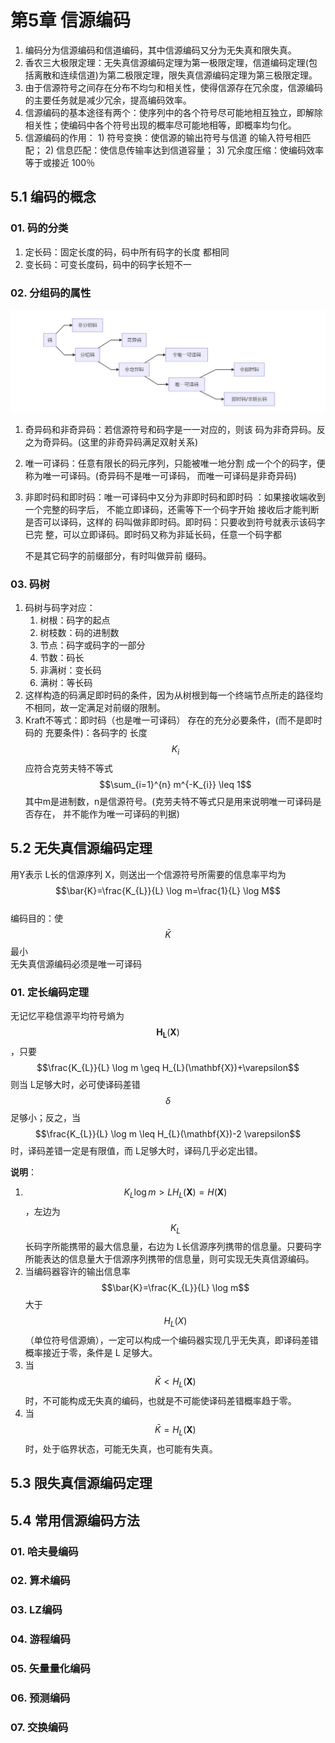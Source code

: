 # 第5章 信源编码

1. 编码分为信源编码和信道编码，其中信源编码又分为无失真和限失真。
2. 香农三大极限定理：无失真信源编码定理为第一极限定理，信道编码定理\(包括离散和连续信道\)为第二极限定理，限失真信源编码定理为第三极限定理。
3. 由于信源符号之间存在分布不均匀和相关性，使得信源存在冗余度，信源编码的主要任务就是减少冗余，提高编码效率。
4. 信源编码的基本途径有两个：使序列中的各个符号尽可能地相互独立，即解除相关性；使编码中各个符号出现的概率尽可能地相等，即概率均匀化。
5. 信源编码的作用： 1\)  符号变换：使信源的输出符号与信道
   的输入符号相匹配； 2\)  信息匹配：使信息传输率达到信道容量； 3\)  冗余度压缩：使编码效率等于或接近
   100％

## 5.1 编码的概念

### **01. 码的分类**

1. 定长码：固定长度的码，码中所有码字的长度
   都相同
2. 变长码：可变长度码，码中的码字长短不一

### 02. 分组码的属性

![&#x7801;&#x7684;&#x5206;&#x7C7B;](../.gitbook/assets/snipaste_2020-06-09_23-00-59.jpg)

1. 奇异码和非奇异码：若信源符号和码字是一一对应的，则该
   码为非奇异码。反之为奇异码。\(这里的非奇异码满足双射关系\)
2. 唯一可译码：任意有限长的码元序列，只能被唯一地分割
   成一个个的码字，便称为唯一可译码。\(奇异码不是唯一可译码，
   而唯一可译码是非奇异码\)
3. 非即时码和即时码：唯一可译码中又分为非即时码和即时码
   ：如果接收端收到一个完整的码字后，
   不能立即译码，还需等下一个码字开始
   接收后才能判断是否可以译码，这样的
   码叫做非即时码。即时码：只要收到符号就表示该码字已完
   整，可以立即译码。即时码又称为非延长码，任意一个码字都

   不是其它码字的前缀部分，有时叫做异前
   缀码。

### 03. 码树

1. 码树与码字对应：
   1. 树根：码字的起点
   2. 树枝数：码的进制数
   3. 节点：码字或码字的一部分
   4. 节数：码长
   5. 非满树：变长码
   6. 满树：等长码
2. 这样构造的码满足即时码的条件，因为从树根到每一个终端节点所走的路径均不相同，故一定满足对前缀的限制。
3. Kraft不等式：即时码（也是唯一可译码）
   存在的充分必要条件，\(而不是即时码的
   充要条件\)：各码字的
   长度 $$K_i$$ 应符合克劳夫特不等式 $$\sum_{i=1}^{n} m^{-K_{i}} \leq 1$$ 其中m是进制数，n是信源符号。\(克劳夫特不等式只是用来说明唯一可译码是否存在， 并不能作为唯一可译码的判据\)

## 5.2 无失真信源编码定理

用Y表示 L长的信源序列 X，则送出一个信源符号所需要的信息率平均为 $$\bar{K}=\frac{K_{L}}{L} \log m=\frac{1}{L} \log M$$   
编码目的：使 $$\bar{K}$$ 最小  
无失真信源编码必须是唯一可译码

### 01. 定长编码定理

无记忆平稳信源平均符号熵为 $$\boldsymbol{H}_{\mathbf{L}}(\boldsymbol{X})$$ ，只要 $$\frac{K_{L}}{L} \log m \geq H_{L}(\mathbf{X})+\varepsilon$$ 则当 L足够大时，必可使译码差错 $$\delta$$ 足够小；反之，当 $$\frac{K_{L}}{L} \log m \leq H_{L}(\mathbf{X})-2 \varepsilon$$ 时，译码差错一定是有限值，而 L足够大时，译码几乎必定出错。

**说明**：

1. $$K_{L} \log m>L H_{L}(\boldsymbol{X})=H(\boldsymbol{X})$$ ，左边为 $$K_L$$ 长码字所能携带的最大信息量，右边为 L长信源序列携带的信息量。只要码字所能表达的信息量大于信源序列携带的信息量，则可实现无失真信源编码。
2. 当编码器容许的输出信息率 $$\bar{K}=\frac{K_{L}}{L} \log m$$ 大于 $$H_L(X)$$ （单位符号信源熵），一定可以构成一个编码器实现几乎无失真，即译码差错概率接近于零，条件是 L 足够大。
3. 当 $$\bar{K}<H_{L}(\mathbf{X})$$ 时，不可能构成无失真的编码，也就是不可能使译码差错概率趋于零。
4. 当 $$\bar{K}=H_{L}(\mathbf{X})$$ 时，处于临界状态，可能无失真，也可能有失真。

## 5.3 限失真信源编码定理

## 5.4 常用信源编码方法

### 01. 哈夫曼编码

### 02. 算术编码

### 03. LZ编码

### 04. 游程编码

### 05. 矢量量化编码

### 06. 预测编码

### 07. 交换编码

